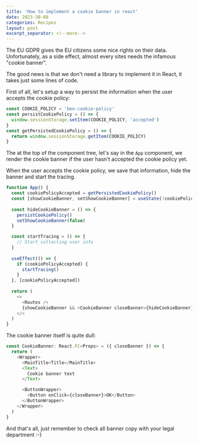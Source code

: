 ```yaml
---
title: 'How to implement a cookie banner in react'
date: 2023-30-08
categories: Recipes
layout: post
excerpt_separator: <!--more-->
---
```


The EU GDPR gives the EU citizens some nice rights on their data. Unfortunately, as a side effect, almost every sites needs the infamous "cookie banner". 

The good news is that we don't need a library to implement it in React, it takes just some lines of code.

<!--more-->

First of all, let's setup a way to persist the information when the user accepts the cookie policy:

```javascript
const COOKIE_POLICY = 'ben-cookie-policy'
const persistCookiePolicy = () => {
  window.sessionStorage.setItem(COOKIE_POLICY, 'accepted')
}
const getPersistedCookiePolicy = () => {
  return window.sessionStorage.getItem(COOKIE_POLICY)
}
```

The at the top of the component tree, let's say in the `App` component, we render the cookie banner if the user hasn't accepted the cookie policy  yet. 

When the user accepts the cookie policy, we save that information, hide the banner and start the tracing. 

```javascript
function App() {
  const cookiePolicyAccepted = getPersistedCookiePolicy()
  const [showCookieBanner, setShowCookieBanner] = useState(!cookiePolicyAccepted)
  
  const hideCookieBanner = () => {
    persistCookiePolicy()
    setShowCookieBanner(false)
  }

  const startTracing = () => {
    // Start collecting user info
  }
  
  useEffect(() => {
    if (cookiePolicyAccepted) {
      startTracing()
    }
  }, [cookiePolicyAccepted])
  
  return (
    <>
      <Routes />
      {showCookieBanner && <CookieBanner closeBanner={hideCookieBanner} />}
    </>
  )
}
```

The cookie banner itself is quite dull:

```javascript
const CookieBanner: React.FC<Props> = ({ closeBanner }) => {
  return (
    <Wrapper>
      <MainTitle>Title</MainTitle>
      <Text>
        Cookie banner text
      </Text>

      <ButtonWrapper>
        <Button onClick={closeBanner}>OK</Button>
      </ButtonWrapper>
    </Wrapper>
  )
}
```

And that's all, just remember to check all banner copy with your legal department :-)
